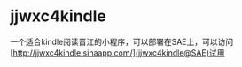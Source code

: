 # jjwxc4kindle
一个适合kindle阅读晋江的小程序，可以部署在SAE上，可以访问[http://jjwxc4kindle.sinaapp.com/](jjwxc4kindle@SAE)试用
